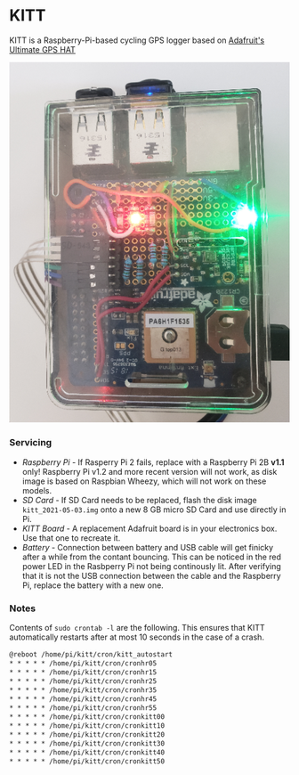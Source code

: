 # KITT

KITT is a Raspberry-Pi-based cycling GPS logger based on [Adafruit's Ultimate GPS HAT](https://www.adafruit.com/product/2324)

![Kitt](kitt.png)

### Servicing

* _Raspberry Pi_ - If Rasperry Pi 2 fails, replace with a Raspberry Pi 2B **v1.1** only! Raspberry Pi v1.2 and more recent version will not work, as disk image is based on Raspbian Wheezy, which will not work on these models.   
 * _SD Card_ - If SD Card needs to be replaced, flash the disk image `kitt_2021-05-03.img` onto a new 8 GB micro SD Card and use directly in Pi. 
 * _KITT Board_ - A replacement Adafruit board is in your electronics box. Use that one to recreate it. 
 * _Battery_ - Connection between battery and USB cable will get finicky after a while from the contant bouncing. This can be noticed in the red power LED in the Rasbperry Pi not being continously lit. After verifying that it is not the USB connection between the cable and the Raspberry Pi, replace the battery with a new one.

### Notes

Contents of `sudo crontab -l` are the following. This ensures that KITT automatically restarts after at most 10 seconds in the case of a crash.
```
@reboot /home/pi/kitt/cron/kitt_autostart
* * * * * /home/pi/kitt/cron/cronhr05
* * * * * /home/pi/kitt/cron/cronhr15
* * * * * /home/pi/kitt/cron/cronhr25
* * * * * /home/pi/kitt/cron/cronhr35
* * * * * /home/pi/kitt/cron/cronhr45
* * * * * /home/pi/kitt/cron/cronhr55
* * * * * /home/pi/kitt/cron/cronkitt00
* * * * * /home/pi/kitt/cron/cronkitt10
* * * * * /home/pi/kitt/cron/cronkitt20
* * * * * /home/pi/kitt/cron/cronkitt30
* * * * * /home/pi/kitt/cron/cronkitt40
* * * * * /home/pi/kitt/cron/cronkitt50
```